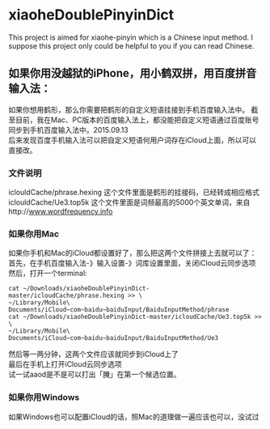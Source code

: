 # xiaoheDoublePinyinDict
This project is aimed for xiaohe-pinyin which is a Chinese input method. I suppose this project only could be helpful to you if you can read Chinese.

## 如果你用没越狱的iPhone，用小鹤双拼，用百度拼音输入法：
如果你想用鹤形，那么你需要把鹤形的自定义短语挂接到手机百度输入法中。
截至目前，我在Mac、PC版本的百度输入法上，都没能把自定义短语通过百度账号同步到手机百度输入法中。2015.09.13  
后来发现百度手机输入法可以把自定义短语何用户词存在iCloud上面，所以可以直接改。  
### 文件说明
iclouldCache/phrase.hexing 这个文件里面是鹤形的挂接码，已经转成相应格式  
iclouldCache/Ue3.top5k 这个文件里面是词频最高的5000个英文单词，来自http://www.wordfrequency.info
### 如果你用Mac
如果你手机和Mac的iCloud都设置好了，那么把这两个文件拼接上去就可以了：
首先，在手机百度输入法-》输入设置-》词库设置里面，关闭iCloud云同步选项  
然后，打开一个terminal:
```shell
cat ~/Downloads/xiaoheDoublePinyinDict-master/icloudCache/phrase.hexing >> \
~/Library/Mobile\ Documents/iCloud~com~baidu~baiduInput/BaiduInputMethod/phrase
cat ~/Downloads/xiaoheDoublePinyinDict-master/icloudCache/Ue3.top5k >> \
~/Library/Mobile\ Documents/iCloud~com~baidu~baiduInput/BaiduInputMethod/Ue3
```
然后等一两分钟，这两个文件应该就同步到iCloud上了  
最后在手机上打开iCloud云同步选项  
试一试aaod是不是可以打出「腌」在第一个候选位置。
### 如果你用Windows
如果Windows也可以配置iCloud的话，照Mac的道理做一遍应该也可以，没试过
